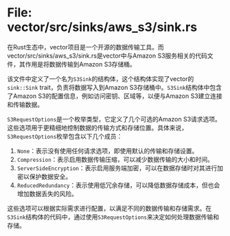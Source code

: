 # File: vector/src/sinks/aws_s3/sink.rs

在Rust生态中，vector项目是一个开源的数据传输工具。而vector/src/sinks/aws_s3/sink.rs是vector中与Amazon S3服务相关的代码文件，其作用是将数据传输到Amazon S3存储桶。

该文件中定义了一个名为`S3Sink`的结构体，这个结构体实现了vector的`sink::Sink` trait，负责将数据写入到Amazon S3存储桶中。`S3Sink`结构体中包含了Amazon S3的配置信息，例如访问密钥、区域等，以便与Amazon S3建立连接和传输数据。

`S3RequestOptions`是一个枚举类型，它定义了几个可选的Amazon S3请求选项。这些选项用于更精细地控制数据的传输方式和存储位置。具体来说，`S3RequestOptions`枚举包含以下几个成员：

1. `None`：表示没有使用任何请求选项，即使用默认的传输和存储设置。
2. `Compression`：表示启用数据传输压缩，可以减少数据传输的大小和时间。
3. `ServerSideEncryption`：表示启用服务端加密，可以在数据存储时对其进行加密以保护数据安全。
4. `ReducedRedundancy`：表示使用低冗余存储，可以降低数据存储成本，但也会增加数据丢失的风险。

这些选项可以根据实际需求进行配置，以满足不同的数据传输和存储需求。在`S3Sink`结构体的代码中，通过使用`S3RequestOptions`来决定如何处理数据传输和存储。

